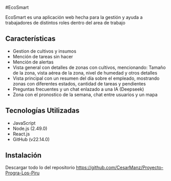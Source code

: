 #EcoSmart

EcoSmart es una aplicación web hecha para la gestión y ayuda a trabajadores de distintos roles dentro del area de trabajo

## Características
- Gestion de cultivos y insumos
- Mención de tareas sin hacer
- Mención de alertas
- Vista general con detalles de zonas con cultivos, mencionando: Tamaño de la zona, vista aérea de la zona, nivel de humedad y otros detalles
- Vista principal con un resumen del día sobre el empleado, mostrando zonas con diferentes estados, cantidad de tareas y pendientes
- Preguntas frecuentes y un chat enlazado a una IA (Deepseek)
- Zona con el pronostico de la semana, chat entre usuarios y un mapa

## Tecnologías Utilizadas
- JavaScript
- Node.js (2.49.0)
- React.js
- GitHub (v22.14.0)

## Instalación

Descargar todo lo del repositorio
https://github.com/CesarManz/Proyecto-Progra-Los-Piru
